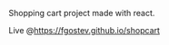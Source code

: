 Shopping cart project made with react.

Live @https://fgostev.github.io/shopcart


<!-- Things to do:
pt1:
    -need to add back button on each item
    -need to add add to the basket button, that adds item to the state. 
pt2:
    -need to create a state with all the items added to it
    -use it to display a basket
 -->
